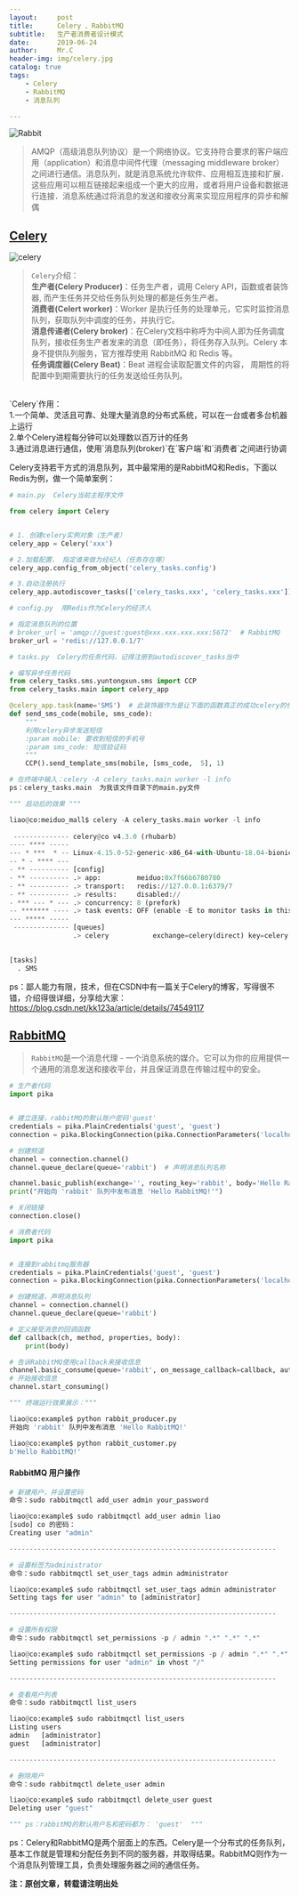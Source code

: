 ```yaml
---
layout:     post
title:      Celery 、RabbitMQ
subtitle:   生产者消费者设计模式
date:       2019-06-24
author:     Mr.C
header-img: img/celery.jpg
catalog: true
tags:
    - Celery
    - RabbitMQ
    - 消息队列

---
```


![Rabbit](http://www.c-blogs.cn/img/rabbit.png)

> AMQP（高级消息队列协议）是一个网络协议。它支持符合要求的客户端应用（application）和消息中间件代理（messaging middleware broker）之间进行通信。消息队列，就是消息系统允许软件、应用相互连接和扩展．这些应用可以相互链接起来组成一个更大的应用，或者将用户设备和数据进行连接．消息系统通过将消息的发送和接收分离来实现应用程序的异步和解偶

## [Celery](http://www.celeryproject.org/)

![celery](http://www.c-blogs.cn/img/celery.png)

> `Celery`介绍： <br> 
**生产者(Celery Producer)**：任务生产者，调用 Celery API，函数或者装饰器, 而产生任务并交给任务队列处理的都是任务生产者。 <br>
**消费者(Celert worker)**：Worker 是执行任务的处理单元，它实时监控消息队列，获取队列中调度的任务，并执行它。 <br> 
**消息传递者(Celery broker)**：在Celery文档中称呼为中间人<broker>即为任务调度队列，接收任务生产者发来的消息（即任务），将任务存入队列。Celery 本身不提供队列服务，官方推荐使用 RabbitMQ 和 Redis 等。 <br> 
**任务调度器(Celery Beat)**：Beat 进程会读取配置文件的内容， 周期性的将配置中到期需要执行的任务发送给任务队列。 <br> 
 <br> 
`Celery`作用： <br> 
1.一个简单、灵活且可靠、处理大量消息的分布式系统，可以在一台或者多台机器上运行 <br> 
2.单个Celery进程每分钟可以处理数以百万计的任务 <br> 
3.通过消息进行通信，使用`消息队列(broker)`在`客户端`和`消费者`之间进行协调

Celery支持若干方式的消息队列，其中最常用的是RabbitMQ和Redis，下面以Redis为例，做一个简单案例：

~~~python
# main.py  Celery当前主程序文件

from celery import Celery


# 1. 创建celery实例对象（生产者）
celery_app = Celery('xxx')

# 2.加载配置， 指定谁来做为经纪人（任务存在哪）
celery_app.config_from_object('celery_tasks.config')

# 3.自动注册执行
celery_app.autodiscover_tasks(['celery_tasks.xxx', 'celery_tasks.xxx'])
~~~

~~~python
# config.py  用Redis作为Celery的经济人

# 指定消息队列的位置
# broker_url = 'amqp://guest:guest@xxx.xxx.xxx.xxx:5672'  # RabbitMQ
broker_url = 'redis://127.0.0.1/7'
~~~

~~~python
# tasks.py  Celery的任务代码，记得注册到autodiscover_tasks当中

# 编写异步任务代码
from celery_tasks.sms.yuntongxun.sms import CCP
from celery_tasks.main import celery_app

@celery_app.task(name='SMS')  # 此装饰器作为是让下面的函数真正的成功celery的任务
def send_sms_code(mobile, sms_code):
    """
    利用celery异步发送短信
    :param mobile: 要收到短信的手机号
    :param sms_code: 短信验证码
    """
    CCP().send_template_sms(mobile, [sms_code,  5], 1)
~~~

~~~python
# 在终端中输入：celery -A celery_tasks.main worker -l info
ps：celery_tasks.main  为我该文件目录下的main.py文件

""" 启动后的效果 """

liao@co:meiduo_mall$ celery -A celery_tasks.main worker -l info
 
 -------------- celery@co v4.3.0 (rhubarb)
---- **** ----- 
--- * ***  * -- Linux-4.15.0-52-generic-x86_64-with-Ubuntu-18.04-bionic 2019-06-24 20:47:14
-- * - **** --- 
- ** ---------- [config]
- ** ---------- .> app:         meiduo:0x7f66b6780780
- ** ---------- .> transport:   redis://127.0.0.1:6379/7
- ** ---------- .> results:     disabled://
- *** --- * --- .> concurrency: 8 (prefork)
-- ******* ---- .> task events: OFF (enable -E to monitor tasks in this worker)
--- ***** ----- 
 -------------- [queues]
                .> celery           exchange=celery(direct) key=celery
                

[tasks]
  . SMS
~~~

ps：鄙人能力有限，技术，但在CSDN中有一篇关于Celery的博客，写得很不错，介绍得很详细，分享给大家：https://blog.csdn.net/kk123a/article/details/74549117

## [RabbitMQ](https://www.rabbitmq.com/)

> `RabbitMQ`是一个消息代理 - 一个消息系统的媒介。它可以为你的应用提供一个通用的消息发送和接收平台，并且保证消息在传输过程中的安全。

~~~python
# 生产者代码
import pika


# 建立连接，rabbitMQ的默认账户密码'guest'
credentials = pika.PlainCredentials('guest', 'guest')
connection = pika.BlockingConnection(pika.ConnectionParameters('localhost', 5672, '/', credentials))

# 创建频道
channel = connection.channel()
channel.queue_declare(queue='rabbit')  # 声明消息队列名称

channel.basic_publish(exchange='', routing_key='rabbit', body='Hello RabbitMQ!')  # routing_key是队列名 body是要插入的内容
print("开始向 'rabbit' 队列中发布消息 'Hello RabbitMQ!'")

# 关闭链接
connection.close()
~~~

~~~python
# 消费者代码
import pika


# 连接到rabbitmq服务器
credentials = pika.PlainCredentials('guest', 'guest')
connection = pika.BlockingConnection(pika.ConnectionParameters('localhost',5672,'/',credentials))

# 创建频道，声明消息队列
channel = connection.channel()
channel.queue_declare(queue='rabbit')

# 定义接受消息的回调函数
def callback(ch, method, properties, body):
    print(body)

# 告诉RabbitMQ使用callback来接收信息
channel.basic_consume(queue='rabbit', on_message_callback=callback, auto_ack=True)
# 开始接收信息
channel.start_consuming()
~~~

~~~python
""" 终端运行效果展示："""

liao@co:example$ python rabbit_producer.py 
开始向 'rabbit' 队列中发布消息 'Hello RabbitMQ!'

liao@co:example$ python rabbit_customer.py 
b'Hello RabbitMQ!'
~~~

#### RabbitMQ 用户操作
~~~python
# 新建用户，并设置密码
命令：sudo rabbitmqctl add_user admin your_password 

liao@co:example$ sudo rabbitmqctl add_user admin liao
[sudo] co 的密码： 
Creating user "admin"

-------------------------------------------------------------------

# 设置标签为administrator
命令：sudo rabbitmqctl set_user_tags admin administrator

liao@co:example$ sudo rabbitmqctl set_user_tags admin administrator
Setting tags for user "admin" to [administrator]

-------------------------------------------------------------------

# 设置所有权限
命令：sudo rabbitmqctl set_permissions -p / admin ".*" ".*" ".*"

liao@co:example$ sudo rabbitmqctl set_permissions -p / admin ".*" ".*" ".*"
Setting permissions for user "admin" in vhost "/"

-------------------------------------------------------------------

# 查看用户列表
命令：sudo rabbitmqctl list_users

liao@co:example$ sudo rabbitmqctl list_users
Listing users
admin	[administrator]
guest	[administrator]

-------------------------------------------------------------------

# 删除用户
命令：sudo rabbitmqctl delete_user admin

liao@co:example$ sudo rabbitmqctl delete_user guest
Deleting user "guest"

""" ps：rabbitMQ的默认用户名和密码都为： 'guest'  """
~~~

ps：Celery和RabbitMQ是两个层面上的东西。Celery是一个分布式的任务队列，基本工作就是管理和分配任务到不同的服务器，并取得结果。RabbitMQ则作为一个消息队列管理工具，负责处理服务器之间的通信任务。


**注：原创文章，转载请注明出处**
